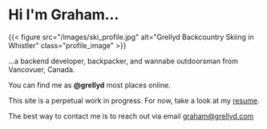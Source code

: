 # Hi I'm Graham...
{{< figure src="/images/ski_profile.jpg" alt="Grellyd Backcountry Skiing in Whistler" class="profile_image" >}}

...a backend developer, backpacker, and wannabe outdoorsman from Vancovuer, Canada.

You can find me as **@grellyd** most places online.

This site is a perpetual work in progress. For now, take a look at my [resume](/resume).

The best way to contact me is to reach out via email [graham@grellyd.com](mailto:graham@grellyd.com)
